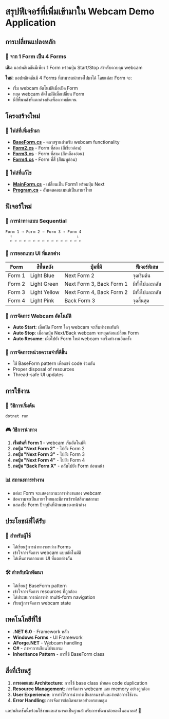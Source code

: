 # สรุปฟีเจอร์ที่เพิ่มเข้ามาใน Webcam Demo Application

## การเปลี่ยนแปลงหลัก

### 🔄 จาก 1 Form เป็น 4 Forms
**เดิม**: แอปพลิเคชันมีเพียง 1 Form พร้อมปุ่ม Start/Stop สำหรับควบคุม webcam

**ใหม่**: แอปพลิเคชันมี 4 Forms ที่สามารถนำทางไปมาได้ โดยแต่ละ Form จะ:
- เริ่ม webcam อัตโนมัติเมื่อเปิด Form
- หยุด webcam อัตโนมัติเมื่อเปลี่ยน Form
- มีสีพื้นหลังที่แตกต่างกันเพื่อความชัดเจน

## โครงสร้างใหม่

### 📁 ไฟล์ที่เพิ่มเข้ามา
- **[BaseForm.cs](file://c:\example\IDE\08QoDer\Demo%20VDO%20Win%20From%20C#\BaseForm.cs)** - คลาสฐานสำหรับ webcam functionality
- **[Form2.cs](file://c:\example\IDE\08QoDer\Demo%20VDO%20Win%20From%20C#\Form2.cs)** - Form ที่สอง (สีเขียวอ่อน)
- **[Form3.cs](file://c:\example\IDE\08QoDer\Demo%20VDO%20Win%20From%20C#\Form3.cs)** - Form ที่สาม (สีเหลืองอ่อน)
- **[Form4.cs](file://c:\example\IDE\08QoDer\Demo%20VDO%20Win%20From%20C#\Form4.cs)** - Form ที่สี่ (สีชมพูอ่อน)

### 🔧 ไฟล์ที่แก้ไข
- **[MainForm.cs](file://c:\example\IDE\08QoDer\Demo%20VDO%20Win%20From%20C#\MainForm.cs)** - เปลี่ยนเป็น Form1 พร้อมปุ่ม Next
- **[Program.cs](file://c:\example\IDE\08QoDer\Demo%20VDO%20Win%20From%20C#\Program.cs)** - อัพเดตคอมเมนต์เป็นภาษาไทย

## ฟีเจอร์ใหม่

### 🎯 การนำทางแบบ Sequential
```
Form 1 → Form 2 → Form 3 → Form 4
  ↑                            ↓
  ← ← ← ← ← ← ← ← ← ← ← ← ← ← ← ←
```

### 🎨 การออกแบบ UI ที่แตกต่าง
| Form | สีพื้นหลัง | ปุ่มที่มี | ฟีเจอร์พิเศษ |
|------|-----------|----------|-------------|
| Form 1 | Light Blue | Next Form 2 | จุดเริ่มต้น |
| Form 2 | Light Green | Next Form 3, Back Form 1 | มีทั้งไปและกลับ |
| Form 3 | Light Yellow | Next Form 4, Back Form 2 | มีทั้งไปและกลับ |
| Form 4 | Light Pink | Back Form 3 | จุดสิ้นสุด |

### 🔄 การจัดการ Webcam อัตโนมัติ
- **Auto Start**: เมื่อเปิด Form ใดๆ webcam จะเริ่มทำงานทันที
- **Auto Stop**: เมื่อกดปุ่ม Next/Back webcam จะหยุดก่อนเปลี่ยน Form
- **Auto Resume**: เมื่อไปยัง Form ใหม่ webcam จะเริ่มทำงานอีกครั้ง

### 💾 การจัดการหน่วยความจำที่ดีขึ้น
- ใช้ BaseForm pattern เพื่อแชร์ code ร่วมกัน
- Proper disposal of resources
- Thread-safe UI updates

## การใช้งาน

### 🚀 วิธีการเริ่มต้น
```bash
dotnet run
```

### 🎮 วิธีการนำทาง
1. **เริ่มต้นที่ Form 1** - webcam เริ่มอัตโนมัติ
2. **กดปุ่ม "Next Form 2"** - ไปยัง Form 2
3. **กดปุ่ม "Next Form 3"** - ไปยัง Form 3  
4. **กดปุ่ม "Next Form 4"** - ไปยัง Form 4
5. **กดปุ่ม "Back Form X"** - กลับไปยัง Form ก่อนหน้า

### 📊 สถานะการทำงาน
- แต่ละ Form จะแสดงสถานะการทำงานของ webcam
- ข้อความจะเป็นภาษาไทยและมีการเข้ารหัสสีตามสถานะ
- แสดงชื่อ Form ปัจจุบันที่ด้านบนของหน้าต่าง

## ประโยชน์ที่ได้รับ

### 🎯 สำหรับผู้ใช้
- ได้เรียนรู้การนำทางระหว่าง Forms
- เข้าใจการจัดการ webcam แบบอัตโนมัติ
- ได้เห็นการออกแบบ UI ที่แตกต่างกัน

### 🛠️ สำหรับนักพัฒนา
- ได้เรียนรู้ BaseForm pattern
- เข้าใจการจัดการ resources ที่ถูกต้อง
- ได้ประสบการณ์การทำ multi-form navigation
- เรียนรู้การจัดการ webcam state

## เทคโนโลยีที่ใช้

- **.NET 6.0** - Framework หลัก
- **Windows Forms** - UI Framework
- **AForge.NET** - Webcam handling
- **C#** - ภาษาการเขียนโปรแกรม
- **Inheritance Pattern** - การใช้ BaseForm class

## สิ่งที่เรียนรู้

1. **การออกแบบ Architecture**: การใช้ base class ช่วยลด code duplication
2. **Resource Management**: การจัดการ webcam และ memory อย่างถูกต้อง
3. **User Experience**: การทำให้การนำทางเป็นธรรมชาติและง่ายต่อการใช้งาน
4. **Error Handling**: การจัดการข้อผิดพลาดอย่างครอบคลุม

แอปพลิเคชันนี้พร้อมใช้งานและสามารถเป็นฐานสำหรับการพัฒนาต่อยอดในอนาคต! 🚀